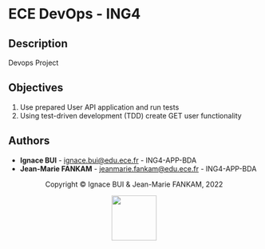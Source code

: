 # ECE DevOps - ING4

## Description

Devops Project 

## Objectives

1. Use prepared User API application and run tests
2. Using test-driven development (TDD) create GET user functionality





## Authors
- **Ignace BUI** - <ignace.bui@edu.ece.fr> - ING4-APP-BDA
- **Jean-Marie FANKAM** - <jeanmarie.fankam@edu.ece.fr> - ING4-APP-BDA

<footer>
  <center>
    <p>
    Copyright © Ignace BUI &  Jean-Marie FANKAM, 2022
    </p>
    <img src="https://ecole.ece.fr/wp-content/uploads/sites/3/2021/11/ECE_LOGO_2021_web1-1.jpg.webp" height=90">
  </center>
</footer>
